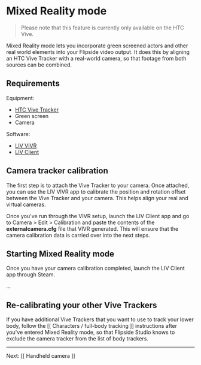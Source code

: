 # Mixed Reality mode

> Please note that this feature is currently only available on the HTC Vive.

Mixed Reality mode lets you incorporate green screened actors and other real world elements into your Flipside video output. It does this by aligning an HTC Vive Tracker with a real-world camera, so that footage from both sources can be combined.

## Requirements

Equipment:

* [HTC Vive Tracker](https://www.vive.com/us/vive-tracker)
* Green screen
* Camera

Software:

* [LIV VIVR](http://store.steampowered.com/app/625480/LIV_VIVR/)
* [LIV Client](http://store.steampowered.com/app/755540/LIV/)

## Camera tracker calibration

The first step is to attach the Vive Tracker to your camera. Once attached, you can use the LIV VIVR app to calibrate the position and rotation offset between the Vive Tracker and your camera. This helps align your real and virtual cameras.

Once you've run through the VIVR setup, launch the LIV Client app and go to Camera > Edit > Calibration and paste the contents of the **externalcamera.cfg** file that VIVR generated. This will ensure that the camera calibration data is carried over into the next steps.

## Starting Mixed Reality mode

Once you have your camera calibration completed, launch the LIV Client app through Steam. 

...

## Re-calibrating your other Vive Trackers

If you have additional Vive Trackers that you want to use to track your lower body, follow the [[ Characters / full-body tracking ]] instructions after you've entered Mixed Reality mode, so that Flipside Studio knows to exclude the camera tracker from the list of body trackers.

---

Next: [[ Handheld camera ]]
